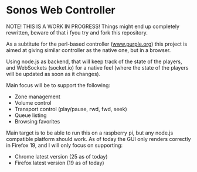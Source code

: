 Sonos Web Controller
====================

NOTE! THIS IS A WORK IN PROGRESS! Things might end up completely rewritten, beware of that i fyou try and fork this repository.

As a subtitute for the perl-based controller (www.purple.org) this project is aimed at giving similar controller as the native one, but in a browser.

Using node.js as backend, that will keep track of the state of the players, and WebSockets (socket.io) for a native feel (where the state of the players will be updated as soon as it changes).

Main focus will be to support the following:

 * Zone management
 * Volume control
 * Transport control (play/pause, rwd, fwd, seek)
 * Queue listing
 * Browsing favorites

Main target is to be able to run this on a raspberry pi, but any node.js compatible platform should work. As of today the GUI only renders correctly in Firefox 19, and I will only focus on supporting:

* Chrome latest version (25 as of today)
* Firefox latest version (19 as of today)


